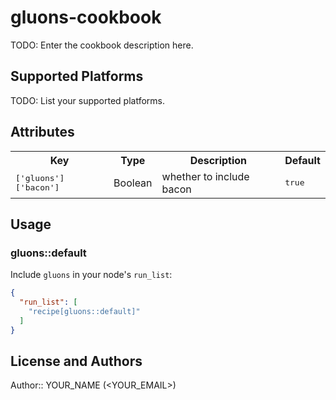 # gluons-cookbook

TODO: Enter the cookbook description here.

## Supported Platforms

TODO: List your supported platforms.

## Attributes

<table>
  <tr>
    <th>Key</th>
    <th>Type</th>
    <th>Description</th>
    <th>Default</th>
  </tr>
  <tr>
    <td><tt>['gluons']['bacon']</tt></td>
    <td>Boolean</td>
    <td>whether to include bacon</td>
    <td><tt>true</tt></td>
  </tr>
</table>

## Usage

### gluons::default

Include `gluons` in your node's `run_list`:

```json
{
  "run_list": [
    "recipe[gluons::default]"
  ]
}
```

## License and Authors

Author:: YOUR_NAME (<YOUR_EMAIL>)
